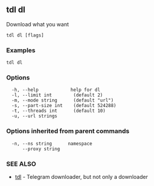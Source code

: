 ## tdl dl

Download what you want

```
tdl dl [flags]
```

### Examples

```
tdl dl
```

### Options

```
  -h, --help            help for dl
  -l, --limit int        (default 2)
  -m, --mode string      (default "url")
  -s, --part-size int    (default 524288)
  -t, --threads int      (default 10)
  -u, --url strings     
```

### Options inherited from parent commands

```
  -n, --ns string      namespace
      --proxy string   
```

### SEE ALSO

* [tdl](tdl.md)	 - Telegram downloader, but not only a downloader

